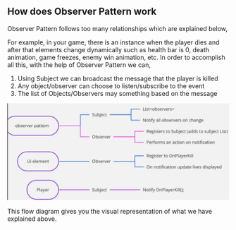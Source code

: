 ## How does Observer Pattern work

Observer Pattern follows too many relationships which are explained below,

For example, in your game, there is an instance when the player dies and after that elements change dynamically such as health bar is 0, death animation, game freezes, enemy win animation, etc. In order to accomplish all this, with the help of Observer Pattern we can, 

1. Using Subject we can broadcast the message that the player is killed 
2. Any object/observer can choose to listen/subscribe to the event
3. The list of Objects/Observers may something based on the message


![Source: Google](Images/2.png "Working of Subject and Observer")

This flow diagram gives you the visual representation of what we have explained above.
